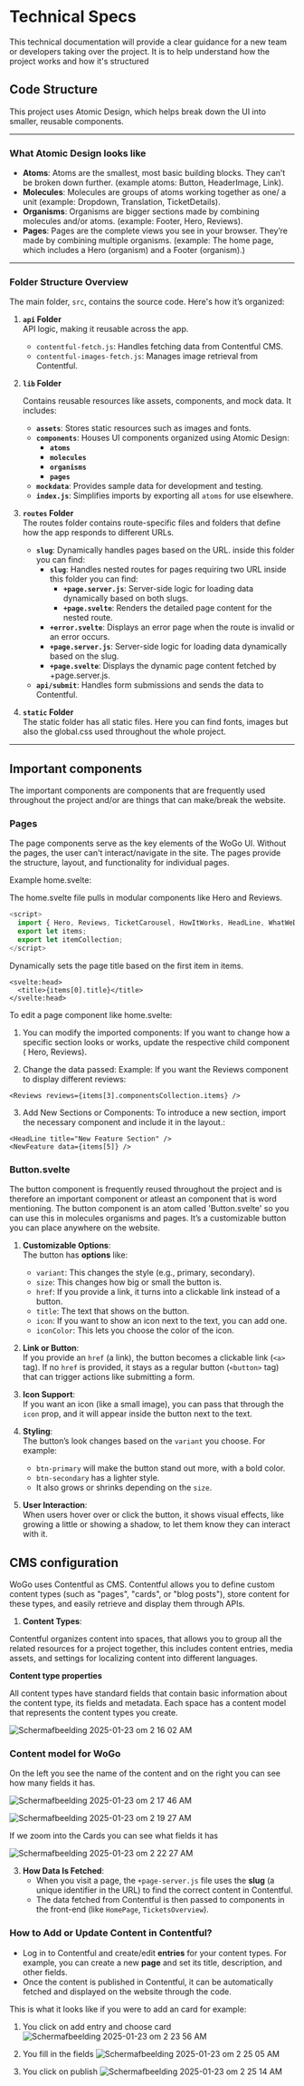 # Technical Specs

This technical documentation will provide a clear guidance for a new team or developers taking over the project. It is to help understand how the project works and how it's structured

## Code Structure

This project uses Atomic Design, which helps break down the UI into smaller, reusable components.

---

### **What Atomic Design looks like**  
   - **Atoms**: Atoms are the smallest, most basic building blocks. They can’t be broken down further. (example atoms: Button, HeaderImage, Link).
   - **Molecules**: Molecules are groups of atoms working together as one/ a unit (example: Dropdown, Translation, TicketDetails).
   - **Organisms**: Organisms are bigger sections made by combining molecules and/or atoms. (example: Footer, Hero, Reviews).
   - **Pages**: Pages are the complete views you see in your browser. They’re made by combining multiple organisms. (example: The home page, which includes a Hero (organism) and a Footer (organism).)

---

### **Folder Structure Overview**
The main folder, `src`, contains the source code. Here's how it’s organized:

1. **`api` Folder**  
    API logic, making it reusable across the app. 
   - `contentful-fetch.js`: Handles fetching data from Contentful CMS.
   - `contentful-images-fetch.js`: Manages image retrieval from Contentful.

2. **`lib` Folder**  

   Contains reusable resources like assets, components, and mock data. It includes:

   - **`assets`**: Stores static resources such as images and fonts.
   - **`components`**: Houses UI components organized using Atomic Design:
     - **`atoms`**
     - **`molecules`**
     - **`organisms`** 
     - **`pages`**
   - **`mockdata`**: Provides sample data for development and testing.
   - **`index.js`**: Simplifies imports by exporting all `atoms` for use elsewhere.

3. **`routes` Folder**  
    The routes folder contains route-specific files and folders that define how the app responds to different URLs.

    - **`slug`**: Dynamically handles pages based on the URL. inside this folder you can find: 
        - **`slug`**: Handles nested routes for pages requiring two URL inside this folder you can find: 
            - **`+page.server.js`**: Server-side logic for loading data dynamically based on both slugs.
            - **`+page.svelte`**: Renders the detailed page content for the nested route.
        - **`+error.svelte`**: Displays an error page when the route is invalid or an error occurs.
        - **`+page.server.js`**: Server-side logic for loading data dynamically based on the slug.
        - **`+page.svelte`**:  Displays the dynamic page content fetched by +page.server.js.
    - **`api/submit`**: Handles form submissions and sends the data to Contentful.

4. **`static` Folder**  
The static folder has all static files. Here you can find fonts, images but also the global.css used throughout the whole project.
---

## Important components

The important components are components that are frequently used throughout the project and/or are things that can make/break the website.

### **Pages**

The page components serve as the key elements of the WoGo UI. Without the pages, the user can't interact/navigate in the site. The pages provide the structure, layout, and functionality for individual pages.

Example home.svelte: 

The home.svelte file pulls in modular components like Hero and Reviews.

```js
<script>
  import { Hero, Reviews, TicketCarousel, HowItWorks, HeadLine, WhatWeDo, GiftCard } from '$lib/index';
  export let items;
  export let itemCollection;
</script>
```

Dynamically sets the page title based on the first item in items.
```
<svelte:head>
  <title>{items[0].title}</title>
</svelte:head>
```

To edit a page component like home.svelte:

1. You can modify the imported components: If you want to change how a specific section looks or works, update the respective child component ( Hero, Reviews).

2. Change the data passed:
Example: If you want the Reviews component to display different reviews:
```
<Reviews reviews={items[3].componentsCollection.items} />
```

3. Add New Sections or Components: To introduce a new section, import the necessary component and include it in the layout.:

```
<HeadLine title="New Feature Section" />
<NewFeature data={items[5]} />
```

### **Button.svelte**

The button component is frequently reused throughout the project and is therefore an important component or atleast an component that is word mentioning. The button component is an atom called 'Button.svelte' so you can use this in molecules organisms and pages. It’s a customizable button you can place anywhere on the website.

1. **Customizable Options**:  
   The button has **options** like:
   - `variant`: This changes the style (e.g., primary, secondary).
   - `size`: This changes how big or small the button is.
   - `href`: If you provide a link, it turns into a clickable link instead of a button.
   - `title`: The text that shows on the button.
   - `icon`: If you want to show an icon next to the text, you can add one.
   - `iconColor`: This lets you choose the color of the icon.

2. **Link or Button**:  
   If you provide an `href` (a link), the button becomes a clickable link (`<a>` tag). If no `href` is provided, it stays as a regular button (`<button>` tag) that can trigger actions like submitting a form.

3. **Icon Support**:  
   If you want an icon (like a small image), you can pass that through the `icon` prop, and it will appear inside the button next to the text.

4. **Styling**:  
   The button’s look changes based on the `variant` you choose. For example:
   - `btn-primary` will make the button stand out more, with a bold color.
   - `btn-secondary` has a lighter style.
   - It also grows or shrinks depending on the `size`.

5. **User Interaction**:  
   When users hover over or click the button, it shows visual effects, like growing a little or showing a shadow, to let them know they can interact with it.

## CMS configuration

WoGo uses Contentful as CMS. Contentful allows you to define custom content types (such as "pages", "cards", or "blog posts"), store content for these types, and easily retrieve and display them through APIs.

1. **Content Types**:  

Contentful organizes content into spaces, that allows you to group all the related resources for a       project together, this includes content entries, media assets, and settings for localizing content into different languages.

**Content type properties**

All content types have standard fields that contain basic information about the content type, its fields and metadata.
Each space has a content model that represents the content types you create.

![Schermafbeelding 2025-01-23 om 2 16 02 AM](https://github.com/user-attachments/assets/e809ebc7-a1bb-4ad4-a104-486acbab9d43)

### Content model for WoGo
On the left you see the name of the content and on the right you can see how many fields it has.

![Schermafbeelding 2025-01-23 om 2 17 46 AM](https://github.com/user-attachments/assets/a758f226-8d68-49f2-8ad3-7e079ba4ddb4)

![Schermafbeelding 2025-01-23 om 2 19 27 AM](https://github.com/user-attachments/assets/be6623b0-7c51-46e3-b879-521bcbb4485b)

If we zoom into the Cards you can see what fields it has

![Schermafbeelding 2025-01-23 om 2 22 27 AM](https://github.com/user-attachments/assets/1a24d7e6-c7f3-4a49-8895-b68c187b580a)


3. **How Data Is Fetched**:  
   - When you visit a page, the `+page-server.js` file uses the **slug** (a unique identifier in the URL) to find the correct content in Contentful.
   - The data fetched from Contentful is then passed to components in the front-end (like `HomePage`, `TicketsOverview`).

### **How to Add or Update Content in Contentful?**
- Log in to Contentful and create/edit **entries** for your content types. For example, you can create a new **page** and set its title, description, and other fields. 
- Once the content is published in Contentful, it can be automatically fetched and displayed on the website through the code.

This is what it looks like if you were to add an card for example:

1. You click on add entry and choose card
   ![Schermafbeelding 2025-01-23 om 2 23 56 AM](https://github.com/user-attachments/assets/48bbfad9-2e64-4c16-9e7b-8d1ed1e79eeb)

2. You fill in the fields
   ![Schermafbeelding 2025-01-23 om 2 25 05 AM](https://github.com/user-attachments/assets/7b170d0e-429a-4474-ab03-b62e23d83c16)

3. You click on publish
   ![Schermafbeelding 2025-01-23 om 2 25 14 AM](https://github.com/user-attachments/assets/2cfbd26c-8a4d-433e-8574-525e1ef572b6)


